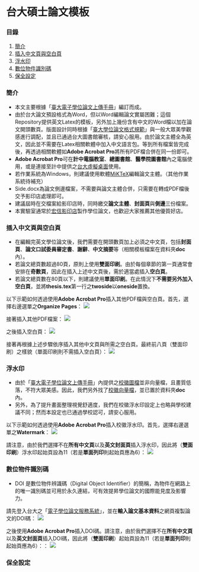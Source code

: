 # 台大碩士論文模板

### 目錄
1. [簡介](#簡介)
1. [插入中文頁與空白頁](#插入中文頁與空白頁)
1. [浮水印](#浮水印)
1. [數位物件識別碼](#數位物件識別碼)
1. [保全設定](#保全設定)

### 簡介
* 本文主要根據「[臺大電子學位論文上傳手冊](http://www.lib.ntu.edu.tw/doc/cl/etdsguide.pdf)」編訂而成。
* 由於台大論文預設格式為Word，但以Word編輯論文實屬困難；這個Repository提供英文Latex的模板，另外加上幾份含有中文的Word檔以加在論文開頭數頁。版面設計同時根據「[臺大學位論文格式規範](http://www.lib.ntu.edu.tw/doc/cl/THESISSAMPLE.doc)」與一般大眾美學觀感進行調配，並且已通過台大圖書館審核，請安心服用。由於論文主體全為英文，因此並不需要在Latex相關軟體中加入中文語言包。等到所有檔案皆完成後，再透過相關軟體如**Adobe Acrobat Pro**將所有PDF檔合併在同一份即可。
* **Adobe Acrobat Pro**可在**計中電腦教室**、**總圖書館**、**醫學院圖書館**內之電腦使用，或是連接至計中提供之[台大虛擬桌面](http://vdiqa.ntu.edu.tw/)使用。
* 若作業系統為Windows，則建議使用軟體[MiKTeX](https://miktex.org/)編輯論文主體。（其他作業系統待補充）
* Side.docx為論文側邊檔案，不需要與論文主體合併，只需要在轉成PDF檔後交予影印店處理即可。
* 建議屆時在交檔案給影印店時，同時繳交**論文主體**、**封面頁**與**側邊**三份檔案。
* 本實驗室通常於[宏信影印店](http://www.prinths.com/)製作學位論文，也歡迎大家推薦其他優質好店。

### 插入中文頁與空白頁
* 在編輯完英文學位論文後，我們需要在開頭數頁加上必須之中文頁，包括**封面頁**、**論文口試委員審定書**、**謝辭**、**中文摘要**等（相關模板檔案在資料夾**doc**內）。
* 若論文總頁數超過80頁，原則上使用**雙面印刷**。由於每個章節的第一頁通常會安排在**奇數頁**，因此在插入上述中文頁後，需於適當處插入**空白頁**。
* 若論文總頁數在80頁以下，則建議使用**單面印刷**。在此情況下**不需要另外加入空白頁**，並將**thesis.tex**第一行之**twoside**以**oneside**置換。

以下示範如何透過使用**Adobe Acrobat Pro**插入其他PDF檔與空白頁。首先，選擇右邊選單之**Organize Pages**：
![](https://raw.githubusercontent.com/mediaic/NTU_MS_Thesis/master/image/2_1.png)

接著插入其他PDF檔案：
![](https://raw.githubusercontent.com/mediaic/NTU_MS_Thesis/master/image/2_2.png)

之後插入空白頁：
![](https://raw.githubusercontent.com/mediaic/NTU_MS_Thesis/master/image/2_3.png)

接著再根據上述步驟依序插入其他中文頁與所需之空白頁。最終前八頁（雙面印刷）之樣貌（單面印刷則不需插入空白頁）：
![](https://raw.githubusercontent.com/mediaic/NTU_MS_Thesis/master/image/2_4.png)

### 浮水印
* 由於「[臺大電子學位論文上傳手冊](http://www.lib.ntu.edu.tw/doc/cl/etdsguide.pdf)」內提供之[校徽圖檔](http://www.lib.ntu.edu.tw/doc/CL/watermark.pdf)並非向量檔，且畫質低落，不符大眾美感。因此，我們另外找了[校徽向量檔](https://raw.githubusercontent.com/mediaic/NTU_MS_Thesis/master/doc/National_Taiwan_University_logo_gray.pdf)，並已置於資料夾**doc**內。
* 另外，為了提升畫面整理視覺舒適度，我們在校徽浮水印設定上也略與學校建議不同；然而本設定也已通過學校認可，請安心服用。

以下示範如何透過使用**Adobe Acrobat Pro**插入校徽浮水印。首先，選擇右邊選單之**Watermark**：
![](https://raw.githubusercontent.com/mediaic/NTU_MS_Thesis/master/image/3_1.png)

請注意，由於我們選擇不在**所有中文頁**以及**英文封面頁**插入浮水印，因此將（**雙面印刷**）浮水印起始頁設為11（若是**單面列印**則起始頁應為6）：
![](https://raw.githubusercontent.com/mediaic/NTU_MS_Thesis/master/image/3_2.png)

### 數位物件識別碼
* DOI 是數位物件辨識碼（Digital Object Identifier）的簡稱，為物件在網路上的唯一識別碼並可用於永久連結，可有效提昇學位論文的國際能見度及影響力。

請先登入台大之「[電子學位論文服務系統](http://etds.lib.ntu.edu.tw/etdsystem/submit/submitLogin)」，並在**輸入論文基本資料**之網頁複製論文的DOI碼：
![](https://raw.githubusercontent.com/mediaic/NTU_MS_Thesis/master/image/4_1.png)

之後使用**Adobe Acrobat Pro**插入DOI碼。請注意，由於我們選擇不在**所有中文頁**以及**英文封面頁**插入DOI碼，因此將（**雙面印刷**）起始頁設為11（若是**單面列印**則起始頁應為6）：：
![](https://raw.githubusercontent.com/mediaic/NTU_MS_Thesis/master/image/4_2.png)

### 保全設定
